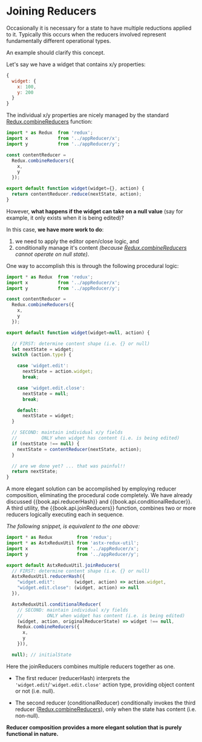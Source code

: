 # Joining Reducers

Occasionally it is necessary for a state to have multiple reductions
applied to it.  Typically this occurs when the reducers involved
represent fundamentally different operational types.

An example should clarify this concept.

Let's say we have a widget that contains x/y properties:

```js
{
  widget: {
    x: 100,
    y: 200
  }
}
```

The individual x/y properties are nicely managed by the standard
[Redux.combineReducers] function:

```js
import * as Redux  from 'redux';
import x           from '../appReducer/x';
import y           from '../appReducer/y';

const contentReducer = 
  Redux.combineReducers({
    x,
    y
  });

export default function widget(widget={}, action) {
  return contentReducer.reduce(nextState, action);
}
```

However, **what happens if the widget can take on a null value** (say for
example, it only exists when it is being edited)?

In this case, **we have more work to do**:
  1. we need to apply the editor open/close logic, and
  2. conditionally manage it's content *(because
     [Redux.combineReducers] cannot operate on null state)*.

One way to accomplish this is through the following procedural logic:

```js
import * as Redux  from 'redux';
import x           from '../appReducer/x';
import y           from '../appReducer/y';

const contentReducer = 
  Redux.combineReducers({
    x,
    y
  });

export default function widget(widget=null, action) {

  // FIRST: determine content shape (i.e. {} or null)
  let nextState = widget;
  switch (action.type) {

    case 'widget.edit':
      nextState = action.widget;
      break;

    case 'widget.edit.close':
      nextState = null;
      break;

    default:
      nextState = widget;
  }

  // SECOND: maintain individual x/y fields
  //         ONLY when widget has content (i.e. is being edited)
  if (nextState !== null) {
    nextState = contentReducer(nextState, action);
  }

  // are we done yet? ... that was painful!!
  return nextState;
}
```

A more elegant solution can be accomplished by employing reducer
composition, eliminating the procedural code completely.  We have
already discussed {{book.api.reducerHash}} and {{book.api.conditionalReducer}}.
A third utility, the {{book.api.joinReducers}} function, combines two or
more reducers logically executing each in sequence.

*The following snippet, is equivalent to the one above:*
```js
import * as Redux         from 'redux';
import * as AstxReduxUtil from 'astx-redux-util';
import x                  from '../appReducer/x';
import y                  from '../appReducer/y';

export default AstxReduxUtil.joinReducers(
  // FIRST: determine content shape (i.e. {} or null)
  AstxReduxUtil.reducerHash({
    "widget.edit":       (widget, action) => action.widget,
    "widget.edit.close": (widget, action) => null
  }),

  AstxReduxUtil.conditionalReducer(
    // SECOND: maintain individual x/y fields
    //         ONLY when widget has content (i.e. is being edited)
    (widget, action, originalReducerState) => widget !== null,
    Redux.combineReducers({
      x,
      y
    })),

  null); // initialState
```

Here the joinReducers combines multiple reducers together as one.

- The first reducer (reducerHash) interprets the
  `'widget.edit`/`'widget.edit.close'` action type, providing object
  content or not (i.e. null).

- The second reducer (conditionalReducer) conditionally invokes the
  third reducer ([Redux.combineReducers]), only when the state has content
  (i.e. non-null).

**Reducer composition provides a more elegant solution that is
purely functional in nature.**


[Redux.combineReducers]: http://redux.js.org/docs/api/combineReducers.html
